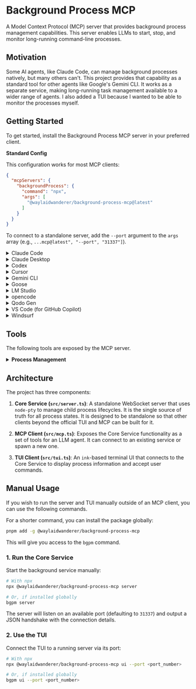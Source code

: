 # Background Process MCP

A Model Context Protocol (MCP) server that provides background process management capabilities. This server enables LLMs to start, stop, and monitor long-running command-line processes.

## Motivation

Some AI agents, like Claude Code, can manage background processes natively, but many others can't. This project provides that capability as a standard tool for other agents like Google's Gemini CLI. It works as a separate service, making long-running task management available to a wider range of agents. I also added a TUI because I wanted to be able to monitor the processes myself.

## Getting Started

To get started, install the Background Process MCP server in your preferred client.

**Standard Config**

This configuration works for most MCP clients:

```json
{
  "mcpServers": {
    "backgroundProcess": {
      "command": "npx",
      "args": [
        "@waylaidwanderer/background-process-mcp@latest"
      ]
    }
  }
}
```

To connect to a standalone server, add the `--port` argument to the `args` array (e.g., `...mcp@latest", "--port", "31337"]`).

<details>
<summary>Claude Code</summary>

Use the Claude Code CLI to add the Background Process MCP server:

```bash
claude mcp add backgroundProcess npx @waylaidwanderer/background-process-mcp@latest
```
</details>

<details>
<summary>Claude Desktop</summary>

Follow the MCP install [guide](https://modelcontextprotocol.io/quickstart/user), use the standard config above.

</details>

<details>
<summary>Codex</summary>

Create or edit the configuration file `~/.codex/config.toml` and add:

```toml
[mcp_servers.backgroundProcess]
command = "npx"
args = ["@waylaidwanderer/background-process-mcp@latest"]
```

For more information, see the [Codex MCP documentation](https://github.com/openai/codex/blob/main/codex-rs/config.md#mcp_servers).

</details>

<details>
<summary>Cursor</summary>

#### Click the button to install:

[<img src="https://cursor.com/deeplink/mcp-install-dark.svg" alt="Install in Cursor">](https://cursor.com/en/install-mcp?name=Background%20Process%20MCP&config=eyJjb21tYW5kIjoibnB4IEB3YXlsYWlkd2FuZGVyZXIvYmFja2dyb3VuZC1wcm9jZXNzLW1jcEBsYXRlc3QifQ==)

#### Or install manually:

Go to `Cursor Settings` -> `MCP` -> `Add new MCP Server`. Name it `backgroundProcess`, use `command` type with the command `npx @waylaidwanderer/background-process-mcp@latest`.

</details>

<details>
<summary>Gemini CLI</summary>

Follow the MCP install [guide](https://github.com/google-gemini/gemini-cli/blob/main/docs/tools/mcp-server.md#configure-the-mcp-server-in-settingsjson), use the standard config above.

</details>

<details>
<summary>Goose</summary>

#### Click the button to install:

[![Install in Goose](https://block.github.io/goose/img/extension-install-dark.svg)](https://block.github.io/goose/extension?cmd=npx&arg=%40waylaidwanderer%2Fbackground-process-mcp%24latest&id=backgroundProcess&name=Background%20Process%20MCP&description=Manage%20long-running%20command-line%20processes.)

#### Or install manually:

Go to `Advanced settings` -> `Extensions` -> `Add custom extension`. Name it `backgroundProcess`, use type `STDIO`, and set the `command` to `npx @waylaidwanderer/background-process-mcp@latest`. Click "Add Extension".
</details>

<details>
<summary>LM Studio</summary>

#### Click the button to install:

[![Add MCP Server backgroundProcess to LM Studio](https://files.lmstudio.ai/deeplink/mcp-install-light.svg)](https://lmstudio.ai/install-mcp?name=backgroundProcess&config=eyJjb21tYW5kIjoibnB4IiwiYXJncyI6WyJAd2F5bGFpZHdhbmRlcmVyL2JhY2tncm91bmQtcHJvY2Vzcy1tY3BAbGF0ZXN0Il19)

#### Or install manually:

Go to `Program` in the right sidebar -> `Install` -> `Edit mcp.json`. Use the standard config above.
</details>

<details>
<summary>opencode</summary>

Follow the MCP Servers [documentation](https://opencode.ai/docs/mcp-servers/). For example in `~/.config/opencode/opencode.json`:

```json
{
  "$schema": "https://opencode.ai/config.json",
  "mcp": {
    "backgroundProcess": {
      "type": "local",
      "command": [
        "npx",
        "@waylaidwanderer/background-process-mcp@latest"
      ],
      "enabled": true
    }
  }
}
```
</details>

<details>
<summary>Qodo Gen</summary>

Open [Qodo Gen](https://docs.qodo.ai/qodo-documentation/qodo-gen) chat panel in VSCode or IntelliJ → Connect more tools → + Add new MCP → Paste the standard config above.

Click `Save`.
</details>

<details>
<summary>VS Code (for GitHub Copilot)</summary>

#### Click the button to install:

[<img src="https://img.shields.io/badge/VS_Code-VS_Code?style=flat-square&label=Install%20Server&color=0098FF" alt="Install in VS Code">](https://insiders.vscode.dev/redirect?url=vscode%3Amcp%2Finstall%3F%7B%22name%22%3A%22backgroundProcess%22%2C%22command%22%3A%22npx%22%2C%22args%22%3A%5B%22%40waylaidwanderer%2Fbackground-process-mcp%40latest%22%5D%7D) [<img alt="Install in VS Code Insiders" src="https://img.shields.io/badge/VS_Code_Insiders-VS_Code_Insiders?style=flat-square&label=Install%20Server&color=24bfa5">](https://insiders.vscode.dev/redirect?url=vscode-insiders%3Amcp%2Finstall%3F%7B%22name%22%3A%22backgroundProcess%22%2C%22command%22%3A%22npx%22%2C%22args%22%3A%5B%22%40waylaidwanderer%2Fbackground-process-mcp%40latest%22%5D%7D)

#### Or install manually:

Follow the MCP install [guide](https://code.visualstudio.com/docs/copilot/chat/mcp-servers#_add-an-mcp-server), use the standard config above. You can also install the server using the VS Code CLI:

```bash
# For VS Code
code --add-mcp '{"name":"backgroundProcess","command":"npx","args":["@waylaidwanderer/background-process-mcp@latest"]}'
```
</details>

<details>
<summary>Windsurf</summary>

Follow Windsurf MCP [documentation](https://docs.windsurf.com/windsurf/cascade/mcp). Use the standard config above.

</details>

## Tools

The following tools are exposed by the MCP server.

<details>
<summary><b>Process Management</b></summary>

- **start_process**
  - Description: Starts a new process in the background.
  - Parameters:
    - `command` (string): The shell command to execute.
  - Returns: A confirmation message with the new process ID.

- **stop_process**
  - Description: Stops a running process.
  - Parameters:
    - `processId` (string): The UUID of the process to stop.
  - Returns: A confirmation message.

- **clear_process**
  - Description: Clears a stopped process from the list.
  - Parameters:
    - `processId` (string): The UUID of the process to clear.
  - Returns: A confirmation message.

- **get_process_output**
  - Description: Gets the recent output for a process. Can specify `head` for the first N lines or `tail` for the last N lines.
  - Parameters:
    - `processId` (string): The UUID of the process to get output from.
    - `head` (number, optional): The number of lines to get from the beginning of the output.
    - `tail` (number, optional): The number of lines to get from the end of the output.
  - Returns: The requested process output as a single string.

- **list_processes**
  - Description: Gets a list of all processes being managed by the Core Service.
  - Parameters: None
  - Returns: A JSON string representing an array of all process states.

- **get_server_status**
  - Description: Gets the current status of the Core Service.
  - Parameters: None
  - Returns: A JSON string containing server status information (version, port, PID, uptime, process counts).

</details>

## Architecture

The project has three components:

1.  **Core Service (`src/server.ts`)**: A standalone WebSocket server that uses `node-pty` to manage child process lifecycles. It is the single source of truth for all process states. It is designed to be standalone so that other clients beyond the official TUI and MCP can be built for it.

2.  **MCP Client (`src/mcp.ts`)**: Exposes the Core Service functionality as a set of tools for an LLM agent. It can connect to an existing service or spawn a new one.

3.  **TUI Client (`src/tui.ts`)**: An `ink`-based terminal UI that connects to the Core Service to display process information and accept user commands.

## Manual Usage

If you wish to run the server and TUI manually outside of an MCP client, you can use the following commands.

For a shorter command, you can install the package globally:

```bash
pnpm add -g @waylaidwanderer/background-process-mcp
```

This will give you access to the `bgpm` command.

### 1. Run the Core Service

Start the background service manually:

```bash
# With npx
npx @waylaidwanderer/background-process-mcp server

# Or, if installed globally
bgpm server
```

The server will listen on an available port (defaulting to `31337`) and output a JSON handshake with the connection details.

### 2. Use the TUI

Connect the TUI to a running server via its port:

```bash
# With npx
npx @waylaidwanderer/background-process-mcp ui --port <port_number>

# Or, if installed globally
bgpm ui --port <port_number>
```